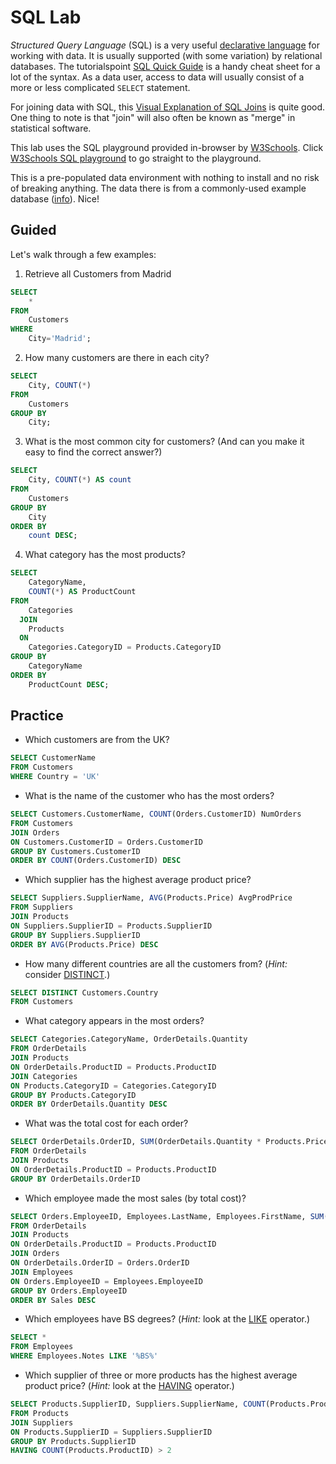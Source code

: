 # SQL Lab

_Structured Query Language_ (SQL) is a very useful [declarative language](http://en.wikipedia.org/wiki/Declarative_programming) for working with data. It is usually supported (with some variation) by relational databases. The tutorialspoint [SQL Quick Guide](http://www.tutorialspoint.com/sql/sql-quick-guide.htm) is a handy cheat sheet for a lot of the syntax. As a data user, access to data will usually consist of a more or less complicated `SELECT` statement.

For joining data with SQL, this [Visual Explanation of SQL Joins](http://blog.codinghorror.com/a-visual-explanation-of-sql-joins/) is quite good. One thing to note is that "join" will also often be known as "merge" in statistical software.

This lab uses the SQL playground provided in-browser by [W3Schools](http://www.w3schools.com/). Click [W3Schools SQL playground](http://www.w3schools.com/sql/trysql.asp?filename=trysql_select_all) to go straight to the playground.

This is a pre-populated data environment with nothing to install and no risk of breaking anything. The data there is from a commonly-used example database ([info](http://northwinddatabase.codeplex.com/)). Nice!


## Guided

Let's walk through a few examples:

1) Retrieve all Customers from Madrid

```sql
SELECT
    * 
FROM
    Customers
WHERE
    City='Madrid';
```

2) How many customers are there in each city?

```sql
SELECT
    City, COUNT(*)
FROM
    Customers
GROUP BY
    City;
```

3) What is the most common city for customers? (And can you make it easy to find the correct answer?)

```sql
SELECT
    City, COUNT(*) AS count 
FROM
    Customers 
GROUP BY
    City 
ORDER BY
    count DESC;
```

4) What category has the most products?

```sql
SELECT
    CategoryName,
    COUNT(*) AS ProductCount
FROM
    Categories
  JOIN
    Products
  ON
    Categories.CategoryID = Products.CategoryID
GROUP BY
    CategoryName
ORDER BY 
    ProductCount DESC;
```


## Practice

 * Which customers are from the UK?
 ```sql
SELECT CustomerName 
FROM Customers
WHERE Country = 'UK'
 ```

 * What is the name of the customer who has the most orders?
 ```sql
SELECT Customers.CustomerName, COUNT(Orders.CustomerID) NumOrders
FROM Customers
JOIN Orders
ON Customers.CustomerID = Orders.CustomerID
GROUP BY Customers.CustomerID
ORDER BY COUNT(Orders.CustomerID) DESC
 ```


 * Which supplier has the highest average product price?
 ```sql
SELECT Suppliers.SupplierName, AVG(Products.Price) AvgProdPrice
FROM Suppliers
JOIN Products
ON Suppliers.SupplierID = Products.SupplierID
GROUP BY Suppliers.SupplierID
ORDER BY AVG(Products.Price) DESC
 ```

 
 * How many different countries are all the customers from? (*Hint:* consider [DISTINCT](http://www.w3schools.com/sql/sql_distinct.asp).)
```sql
SELECT DISTINCT Customers.Country
FROM Customers
 ```

 
 * What category appears in the most orders?
 ```sql
SELECT Categories.CategoryName, OrderDetails.Quantity
FROM OrderDetails
JOIN Products
ON OrderDetails.ProductID = Products.ProductID
JOIN Categories
ON Products.CategoryID = Categories.CategoryID
GROUP BY Products.CategoryID
ORDER BY OrderDetails.Quantity DESC
 ```

 
 * What was the total cost for each order?
 ```sql
SELECT OrderDetails.OrderID, SUM(OrderDetails.Quantity * Products.Price) Cost
FROM OrderDetails
JOIN Products
ON OrderDetails.ProductID = Products.ProductID
GROUP BY OrderDetails.OrderID
 ```

 * Which employee made the most sales (by total cost)?
 ```sql
SELECT Orders.EmployeeID, Employees.LastName, Employees.FirstName, SUM(OrderDetails.Quantity * Products.Price) Sales
FROM OrderDetails
JOIN Products
ON OrderDetails.ProductID = Products.ProductID
JOIN Orders
ON OrderDetails.OrderID = Orders.OrderID
JOIN Employees
ON Orders.EmployeeID = Employees.EmployeeID
GROUP BY Orders.EmployeeID
ORDER BY Sales DESC
 ```

 * Which employees have BS degrees? (*Hint:* look at the [LIKE](http://www.w3schools.com/sql/sql_like.asp) operator.)
 ```sql
SELECT * 
FROM Employees
WHERE Employees.Notes LIKE '%BS%'
 ```

 * Which supplier of three or more products has the highest average product price? (*Hint:* look at the [HAVING](http://www.w3schools.com/sql/sql_having.asp) operator.)
```sql
SELECT Products.SupplierID, Suppliers.SupplierName, COUNT(Products.ProductID), AVG(Products.Price)
FROM Products
JOIN Suppliers
ON Products.SupplierID = Suppliers.SupplierID
GROUP BY Products.SupplierID
HAVING COUNT(Products.ProductID) > 2
 ```

 